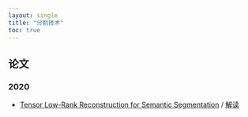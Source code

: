 ```yaml
---
layout: single
title: "分割技术"
toc: true
---
```


## 论文

### 2020

- [Tensor Low-Rank Reconstruction for Semantic Segmentation](https://arxiv.org/pdf/2008.00490.pdf) / [解读](https://mp.weixin.qq.com/s/yQCkKG5BnQGGcrn_ZcIKmQ)
